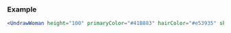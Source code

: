 ### Example

```jsx
<UndrawWoman height="100" primaryColor="#41B883" hairColor="#e53935" skinColor="#ffe0b2" pantsColor="#212121"/>
```